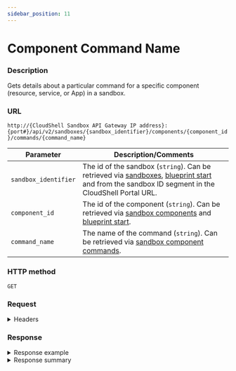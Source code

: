 ```yaml
---
sidebar_position: 11
---
```



# Component Command Name

### Description

Gets details about a particular command for a specific component (resource, service, or App) in a sandbox.

### URL

`http://{CloudShell Sandbox API Gateway IP address}:{port#}/api/v2/sandboxes/{sandbox_identifier}/components/{component_id}/commands/{command_name}`

| Parameter | Description/Comments |
| --- | --- |
| `sandbox_identifier` | The id of the sandbox (`string`). Can be retrieved via [sandboxes](./sandboxes.md), [blueprint start](./blueprint-start.md) and from the sandbox ID segment in the CloudShell Portal URL. |
| `component_id` | The id of the component (`string`). Can be retrieved via [sandbox components](./sandbox-components.md) and [blueprint start](./blueprint-start.md). |
| `command_name` | The name of the command (`string`). Can be retrieved via [sandbox component commands](./sandbox-component-commands.md). |

### HTTP method

`GET`

### Request

<details>
<summary>Headers</summary>

Example header format for the `component command name` method:

`Authorization: Basic <authorization token returned from the login method>`

`Content-Type: application/json`

</details>

### Response

<details>
<summary>Response example</summary>

The `component command name` method returns details about a specific component command in a particular sandbox and the actions that can be performed on the command.

```javascript
{
   "name":"my_command",
   "description":"",
   "params":[
      {
         "name":"param1",
         "description":"",
         "type":"numeric",
         "possible values":[
            
         ],
         "default value":"",
         "mandatory":false
      }
   ],
   "executions":[
      {
         "id":"0daead01-8e57-4064-81d4-84911effa911",
         "status":"Pending",
         "supports_cancellation":"false",
         "_links":{
            "self":{
               "href":"/executions/0daead01-8e57-4064-81d4-84911effa911",
               "method":"GET"
            }"stop":{
               "href":"/executions/0daead01-8e57-4064-81d4-84911effa911",
               "method":"DELETE"
            }
         }
      }
   ],
   "_links":{
      "self":{
         "href":"/sandboxes/0daead01-8e57-4064-81d4-84911effa000/components/0daead01-8e57-4064-81d4-84911effa933/commands/my-command",
         "method":"GET"
      },
      "start":{
         "href":"/sandboxes/0daead01-8e57-4064-81d4-84911effa000/components/0daead01-8e57-4064-81d4-84911effa933/commands/my-command/start",
         "method":"POST"
      }
   }
}
```

</details>


<details>
<summary>Response summary</summary>

The response output properties of the `component command name` method are described in the following table.

| Property | Sub Property | Description/Comments |
| --- | --- | --- |
| `name` |   | The name of the command. `(string)` |
| `description` |   | A short description of the command. `(string)` |
| `params` |   | The parameters needed for the command execution. `(array)` |
|   | `name` | The parameter name. `(string)` |
|   | `description` | The parameter description. `(string)` |
|   | `type` | The parameter type ("string", "numeric", or "lookup"). `(string)` |
|   | `possible values` | All the possible values for this parameter. `(array)` |
|   | `default value` | The default value of the parameter. `(string)` |
|   | `mandatory` | Whether or not the parameter is mandatory for the command execution. `(bool)` |
| `executions` |   | The execution history for this command. `(array)` |
|   | `id` | The ID of the execution. `(string)` |
|   | `status` | The current status of the command execution ("pending", "running", "stopping", "canceled", `(string)` |
|   | `supports_cancellation` | Whether or not stopping the execution before it is completed is supported. `(bool)` |
|   | `_links` | The actions that can be performed on the execution (Get execution details, Delete execution) |
| `_links` |   | The actions that can be performed on the sandbox's component command in the user's domain: |
|   | `self` | Provides a link to get the command's details via a `GET` request. |
|   | `start` | Provides a link to get start the command's execution via a `POST` request. |
| `command_tag` | string | (For connected commands only) Tag defined for the command. Options are "power" or "remote_(remote command name)" |



</details>